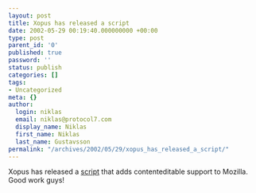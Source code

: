 ```yaml
---
layout: post
title: Xopus has released a script
date: 2002-05-29 00:19:40.000000000 +00:00
type: post
parent_id: '0'
published: true
password: ''
status: publish
categories: []
tags:
- Uncategorized
meta: {}
author:
  login: niklas
  email: niklas@protocol7.com
  display_name: Niklas
  first_name: Niklas
  last_name: Gustavsson
permalink: "/archives/2002/05/29/xopus_has_released_a_script/"
---
```

Xopus has released a [script](http://www.xopus.org/index.jsp?menu=mozce) that adds contenteditable support to Mozilla. Good work guys!

